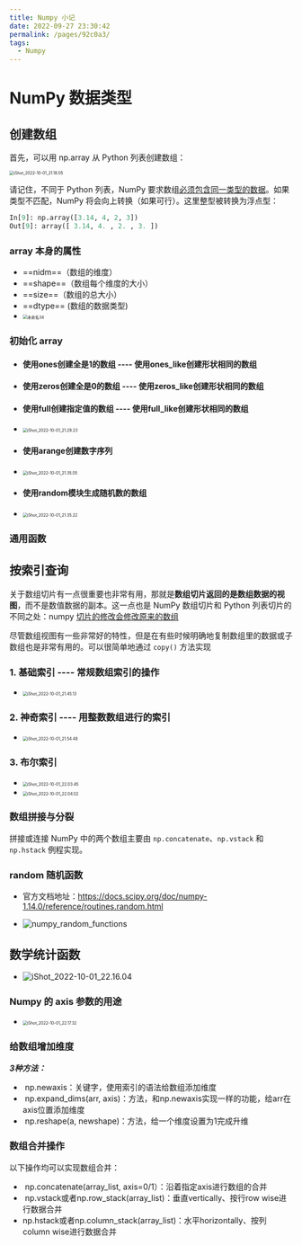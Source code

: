 ```yaml
---
title: Numpy 小记
date: 2022-09-27 23:30:42
permalink: /pages/92c0a3/
tags: 
  - Numpy
---
```

# NumPy 数据类型

## 创建数组

首先，可以用 np.array 从 Python 列表创建数组：

<img src="https://cdn.jsdelivr.net/gh/crush598/image@main/numpy202210012118700.png" alt="iShot_2022-10-01_21.18.05" style="zoom:50%;" />

请记住，不同于 Python 列表，NumPy 要求数组<u>必须包含同一类型的数据</u>。如果类型不匹配，NumPy 将会向上转换（如果可行）。这里整型被转换为浮点型：

```python
In[9]: np.array([3.14, 4, 2, 3]) 
Out[9]: array([ 3.14, 4. , 2. , 3. ])
```

### array 本身的属性

- ==nidm==（数组的维度）
- ==shape==（数组每个维度的大小）
- ==size==（数组的总大小） 
- ==dtype== (数组的数据类型)
- <img src="https://cdn.jsdelivr.net/gh/crush598/image@main/numpy202210012126710.jpg" alt="未命名34" style="zoom:50%;" />

### 初始化 array

- #### 使用ones创建全是1的数组   ---- 使用ones_like创建形状相同的数组

- #### 使用zeros创建全是0的数组  ---- 使用zeros_like创建形状相同的数组      

- #### 使用full创建指定值的数组  ----  使用full_like创建形状相同的数组      

- <img src="https://cdn.jsdelivr.net/gh/crush598/image@main/numpy202210012130460.png" alt="iShot_2022-10-01_21.29.23" style="zoom:50%;" />

- #### 使用arange创建数字序列    

- <img src="https://cdn.jsdelivr.net/gh/crush598/image@main/numpy202210012135918.png" alt="iShot_2022-10-01_21.35.05" style="zoom:50%;" />

- #### 使用random模块生成随机数的数组     

- <img src="https://cdn.jsdelivr.net/gh/crush598/image@main/numpy202210012136140.png" alt="iShot_2022-10-01_21.35.22" style="zoom:50%;" />

### 通用函数

## 按索引查询

关于数组切片有一点很重要也非常有用，那就是**数组切片返回的是数组数据的视图**，而不是数值数据的副本。这一点也是 NumPy 数组切片和 Python 列表切片的不同之处：numpy <u>切片的修改会修改原来的数组</u>      

尽管数组视图有一些非常好的特性，但是在有些时候明确地复制数组里的数据或子数组也是非常有用的。可以很简单地通过 `copy()` 方法实现

### 1. 基础索引 ---- 常规数组索引的操作

- <img src="https://cdn.jsdelivr.net/gh/crush598/image@main/numpy202210012146606.png" alt="iShot_2022-10-01_21.45.13" style="zoom:50%;" />

### 2. 神奇索引 ---- 用整数数组进行的索引      

- <img src="https://cdn.jsdelivr.net/gh/crush598/image@main/numpy202210012155699.png" alt="iShot_2022-10-01_21.54.48" style="zoom:50%;" />

### 3. 布尔索引

- <img src="https://cdn.jsdelivr.net/gh/crush598/image@main/numpy202210012205113.png" alt="iShot_2022-10-01_22.03.45" style="zoom:50%;" />
- <img src="https://cdn.jsdelivr.net/gh/crush598/image@main/numpy202210012205817.png" alt="iShot_2022-10-01_22.04.02" style="zoom:50%;" />

### 数组拼接与分裂 

拼接或连接 NumPy 中的两个数组主要由 `np.concatenate`、`np.vstack` 和 `np.hstack` 例程实现。

### random 随机函数

- 官方文档地址：https://docs.scipy.org/doc/numpy-1.14.0/reference/routines.random.html

- ![numpy_random_functions](https://cdn.jsdelivr.net/gh/crush598/image@main/numpy202210012211223.png)

## 数学统计函数

- ![iShot_2022-10-01_22.16.04](https://cdn.jsdelivr.net/gh/crush598/image@main/numpy202210012216451.png)

### Numpy 的 axis 参数的用途

- <img src="https://cdn.jsdelivr.net/gh/crush598/image@main/numpy202210012217421.png" alt="iShot_2022-10-01_22.17.32" style="zoom:50%;" />

### 给数组增加维度

***3种方法：***      

- ​          np.newaxis：关键字，使用索引的语法给数组添加维度        
- ​          np.expand_dims(arr, axis)：方法，和np.newaxis实现一样的功能，给arr在axis位置添加维度        
- ​          np.reshape(a, newshape)：方法，给一个维度设置为1完成升维        

### 数组合并操作

以下操作均可以实现数组合并：      

- ​          np.concatenate(array_list, axis=0/1）：沿着指定axis进行数组的合并        
- ​          np.vstack或者np.row_stack(array_list)：垂直vertically、按行row wise进行数据合并        
- ​          np.hstack或者np.column_stack(array_list)：水平horizontally、按列column           wise进行数据合并        

















